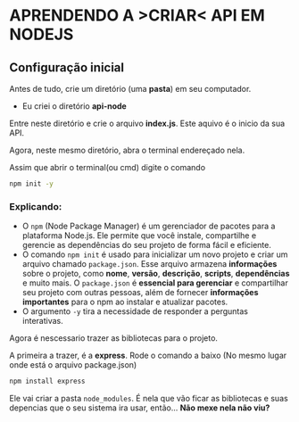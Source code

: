 # APRENDENDO A >CRIAR< API EM NODEJS

## Configuração inicial

Antes de tudo, crie um diretório (uma **pasta**) em seu computador.
 - Eu criei o diretório **api-node**

Entre neste diretório e crie o arquivo **index.js**. Este aquivo é o inicio da sua API.

Agora, neste mesmo diretório, abra o terminal endereçado nela.

Assim que abrir o terminal(ou cmd) digite o comando
```bash
npm init -y
```
### Explicando:
- O `npm` (Node Package Manager) é um gerenciador de pacotes para a plataforma Node.js. Ele permite que você instale, compartilhe e gerencie as dependências do seu projeto de forma fácil e eficiente.
- O comando `npm init` é usado para inicializar um novo projeto e criar um arquivo chamado `package.json`. Esse arquivo armazena **informações** sobre o projeto, como **nome**, **versão**, **descrição**, **scripts**, **dependências** e muito mais. O `package.json` é **essencial para gerenciar** e compartilhar seu projeto com outras pessoas, além de fornecer **informações importantes** para o npm ao instalar e atualizar pacotes.
- O argumento `-y` tira a necessidade de responder a perguntas interativas.


Agora é nescessario trazer as bibliotecas para o projeto.

A primeira a trazer, é a **express**. Rode o comando a baixo (No mesmo lugar onde está o arquivo package.json)
```bash
npm install express
```

Ele vai criar a pasta `node_modules`. É nela que vão ficar as bibliotecas e suas depencias que o seu sistema ira usar, então... **Não mexe nela não viu?**


